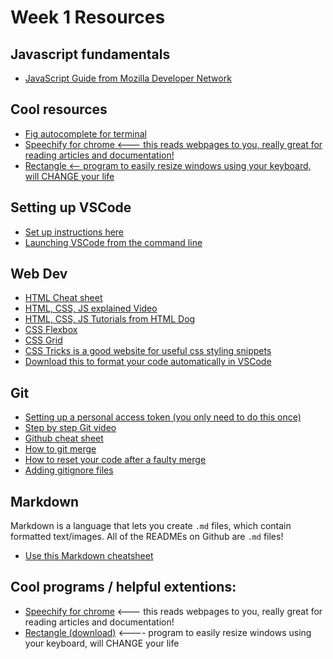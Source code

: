 # Week 1 Resources

## Javascript fundamentals
- [JavaScript Guide from Mozilla Developer Network](https://developer.mozilla.org/en-US/docs/Web/JavaScript/Guide)


## Cool resources
- [Fig autocomplete for terminal](https://fig.io/)
- [Speechify for chrome <--- this reads webpages to you, really great for reading articles and documentation!](https://chrome.google.com/webstore/detail/speechify-text-to-speech/ljflmlehinmoeknoonhibbjpldiijjmm)
- [Rectangle <-- program to easily resize windows using your keyboard, will CHANGE your life](https://rectangleapp.com/)


## Setting up VSCode
- [Set up instructions here](https://code.visualstudio.com/docs/setup/mac)
- [Launching VSCode from the command line](https://code.visualstudio.com/docs/setup/mac#:~:text=Launching%20from%20the%20command%20line,code'%20command%20in%20PATH%20command)

## Web Dev
- [HTML Cheat sheet](https://docs.emmet.io/cheat-sheet/)
- [HTML, CSS, JS explained Video](https://www.youtube.com/watch?v=gT0Lh1eYk78)
- [HTML, CSS, JS Tutorials from HTML Dog](https://htmldog.com/guides/)
- [CSS Flexbox](https://flexboxfroggy.com/)
- [CSS Grid](https://cssgridgarden.com/)
- [CSS Tricks is a good website for useful css styling snippets](https://css-tricks.com/)
- [Download this to format your code automatically in VSCode](https://marketplace.visualstudio.com/items?itemName=esbenp.prettier-vscode)



## Git
- [Setting up a personal access token (you only need to do this once)](https://docs.github.com/en/authentication/keeping-your-account-and-data-secure/creating-a-personal-access-token)
- [Step by step Git video](https://www.youtube.com/watch?v=RGOj5yH7evk)
- [Github cheat sheet](https://education.github.com/git-cheat-sheet-education.pdf)
- [How to git merge](https://www.atlassian.com/git/tutorials/using-branches/git-merge)
- [How to reset your code after a faulty merge](https://www.atlassian.com/git/tutorials/resetting-checking-out-and-reverting)
- [Adding gitignore files](https://github.com/github/gitignore)

## Markdown
Markdown is a language that lets you create `.md` files, which contain formatted text/images. All of the READMEs on Github are `.md` files!
- [Use this Markdown cheatsheet](https://www.markdownguide.org/cheat-sheet/)

## Cool programs / helpful extentions:
- [Speechify for chrome](https://chrome.google.com/webstore/detail/speechify-text-to-speech/ljflmlehinmoeknoonhibbjpldiijjmm) <--- this reads webpages to you, really great for reading articles and documentation!
- [Rectangle (download)](https://rectangleapp.com/) <---- program to easily resize windows using your keyboard, will CHANGE your life
